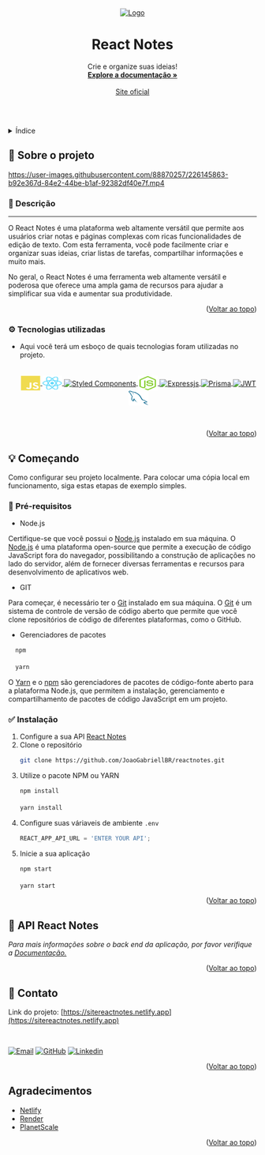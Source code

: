 <a name="readme-top"></a>
<!-- PROJECT LOGO -->
<br />
<div align="center">
  <a href="https://github.com/othneildrew/Best-README-Template">
    <img src="https://user-images.githubusercontent.com/88870257/226146077-8621e305-2efb-479a-a6c4-9e452347ca6c.png" alt="Logo" width="150" height="150">
  </a>
 

  <h1 align="center">React Notes</h1>

  <p align="center">
    Crie e organize suas ideias!
    <br />
    <a href="https://github.com/JoaoGabriellBR/reactnotes"><strong>Explore a documentação »</strong></a>
    <br />
    <br />
    <a href="https://sitereactnotes.netlify.app">Site oficial</a>
  </p>
</div>

<!-- TABLE OF CONTENTS -->
<br><br>
<details>
  <summary>Índice</summary>
  <ol>
    <li>
      <a href="#sobre-o-projeto">Sobre o projeto</a>
      <ul>
        <li><a href="#descrição">Descrição</a></li>
        <li><a href="#tecnologias-utilizadas">Tecnologias utilizadas</a></li>
        <li><a href="#api">API</a></li>
      </ul>
    </li>
    <li>
      <a href="#começando">Começando</a>
      <ul>
        <li><a href="#pré-requisitos">Pré-requisitos</a></li>
        <li><a href="#instalação">Instalação</a></li>
      </ul>
    </li>
    <li><a href="#contato">Contato</a></li>
    <li><a href="#agradecimentos">Agradecimentos</a></li>
  </ol>
</details>


<!-- ABOUT THE PROJECT -->
## <h2 id="sobre-o-projeto">🧐 Sobre o projeto</h2>


https://user-images.githubusercontent.com/88870257/226145863-b92e367d-84e2-44be-b1af-92382df40e7f.mp4


### <h3 id="descrição">📝 Descrição</h1>

<hr>
O React Notes é uma plataforma web altamente versátil que permite aos usuários criar notas e páginas complexas com ricas funcionalidades de edição de texto. Com esta ferramenta, você pode facilmente criar e organizar suas ideias, criar listas de tarefas, compartilhar informações e muito mais.

No geral, o React Notes é uma ferramenta web altamente versátil e poderosa que oferece uma ampla gama de recursos para ajudar a simplificar sua vida e aumentar sua produtividade.

<p align="right">(<a href="#readme-top">Voltar ao topo</a>)</p>

### <h3 id="tecnologias-utilizadas">⚙️ Tecnologias utilizadas</h3>

* Aqui você terá um esboço de quais tecnologias foram utilizadas no projeto.
 <br> <br>
  <div style="display: inline_block" align='center'><br>
    <a href="https://developer.mozilla.org/pt-BR/docs/Web/JavaScript">
    <img align="center" alt="JavaScript" height="30" width="40" src="https://raw.githubusercontent.com/devicons/devicon/master/icons/javascript/javascript-plain.svg">
    </a>
    <a href="https://reactjs.org">
    <img align="center" alt="React" height="30" width="40" src="https://raw.githubusercontent.com/devicons/devicon/master/icons/react/react-original.svg">
    </a>
    <a href="https://styled-components.com">
    <img align="center" alt="Styled Components" height="30" width="40" src="https://www.daggala.com/static/228867c3668e439101821568a8a03b54/19ca5/sc.png">
    </a>
    <a href="https://nodejs.org">
     <img align="center" alt="Nodejs" height="30" width="40" src="https://raw.githubusercontent.com/devicons/devicon/master/icons/nodejs/nodejs-plain.svg"/>
    </a>
     <a href="https://expressjs.com/">
      <img align="center" alt="Expressjs" height="30" width="40" src="https://icongr.am/devicon/express-original.svg?size=128&color=currentColor"/>
     </a>
     <a href="https://www.prisma.io">
     <img align="center" alt="Prisma" height="30" width="40" src="https://cdn.worldvectorlogo.com/logos/prisma-3.svg"/>
     </a>
     <a href="https://jwt.io">
     <img align="center" alt="JWT" height="30" width="40" src="https://vegibit.com/wp-content/uploads/2018/07/JSON-Web-Token-Authentication-With-Node.png"/>
     </a>
     <a href="https://www.mysql.com">
      <img align="center" alt="MySQL" height="30" width="40" src="https://raw.githubusercontent.com/devicons/devicon/master/icons/mysql/mysql-plain.svg">
     </a>
  </div> <br> <br>

<p align="right">(<a href="#readme-top">Voltar ao topo</a>)</p>

<!-- GETTING STARTED -->
## <h2 id="começando">💡 Começando</h2>

Como configurar seu projeto localmente. Para colocar uma cópia local em funcionamento, siga estas etapas de exemplo simples.

### 📌 Pré-requisitos

* Node.js

Certifique-se que você possui o <a href="https://nodejs.org">Node.js</a> instalado em sua máquina. O <a href="https://nodejs.org">Node.js</a> é uma plataforma open-source que permite a execução de código JavaScript fora do navegador, possibilitando a construção de aplicações no lado do servidor, além de fornecer diversas ferramentas e recursos para desenvolvimento de aplicativos web.

* GIT

Para começar, é necessário ter o <a href="https://git-scm.com/">Git</a> instalado em sua máquina. O <a href="https://git-scm.com/">Git</a> é um sistema de controle de versão de código aberto que permite que você clone repositórios de código de diferentes plataformas, como o GitHub.

* Gerenciadores de pacotes

 ```sh
   npm

   yarn
   ```
O <a href="https://yarnpkg.com/">Yarn</a>  e o <a href="https://www.npmjs.com/">npm</a>  são gerenciadores de pacotes de código-fonte aberto para a plataforma Node.js, que permitem a instalação, gerenciamento e compartilhamento de pacotes de código JavaScript em um projeto.
<br>
<h3 id="instalação">✅ Instalação</h3>

1. Configure a sua API [React Notes](https://github.com/JoaoGabriellBR/reactnotes-api)
2. Clone o repositório
   ```sh
   git clone https://github.com/JoaoGabriellBR/reactnotes.git
   ```
3. Utilize o pacote NPM ou YARN
   ```sh
   npm install

   yarn install
   ```
4. Configure suas váriaveis de ambiente `.env`
   ```js
   REACT_APP_API_URL = 'ENTER YOUR API';
   ```
5. Inicie a sua aplicação
   ```js
   npm start

   yarn start
   ```
   
<p align="right">(<a href="#readme-top">Voltar ao topo</a>)</p>

<!-- USAGE EXAMPLES -->
## <h2 id="api"> 🚀 API React Notes </h2>

_Para mais informações sobre o back end da aplicação, por favor verifique a [Documentação.](https://github.com/JoaoGabriellBR/reactnotes-api)_

<p align="right">(<a href="#readme-top">Voltar ao topo</a>)</p>


<!-- CONTACT -->
## <h2 id="contato">📧 Contato</h2>

Link do projeto: [https://sitereactnotes.netlify.app](https://sitereactnotes.netlify.app)

<br>

[![Email][Email]][Email-url]
[![GitHub][GitHub]][GitHub-url]
[![Linkedin][Linkedin]][Linkedin-url]

<p align="right">(<a href="#readme-top">Voltar ao topo</a>)</p>

<!-- ACKNOWLEDGMENTS -->
## Agradecimentos

* [Netlify](https://choosealicense.com)
* [Render](https://www.webpagefx.com/tools/emoji-cheat-sheet)
* [PlanetScale](https://flexbox.malven.co/)

<p align="right">(<a href="#readme-top">Voltar ao topo</a>)</p>

<!-- MARKDOWN LINKS & IMAGES -->
[Email]: https://img.shields.io/badge/-gmail-black.svg?style=for-the-badge&logo=gmail&colorB=555
[Email-url]: joaoname9@gmail.com

[GitHub]: https://img.shields.io/badge/GitHub-0769AD?style=for-the-badge&logo=github&logoColor=white
[GitHub-url]: https://github.com/JoaoGabriellBR

[Linkedin]: https://img.shields.io/badge/-LinkedIn-black.svg?style=for-the-badge&logo=linkedin&colorB=555
[Linkedin-url]: https://www.linkedin.com/in/joaogabriel-silva

